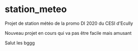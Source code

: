 # station_meteo
Projet de station météo de la promo DI 2020 du CESI d'Ecully

Nouveau projet en cours qui va pas être facile mais amusant

Salut les bggg